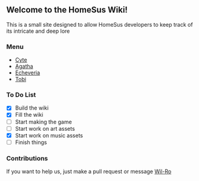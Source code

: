 ## Welcome to the HomeSus Wiki!

This is a small site designed to allow HomeSus developers to keep track of its intricate and deep lore

### Menu

- [Cyte](https://wil-ro.github.io/HomeSus/Cyte) 
- [Agatha](https://wil-ro.github.io/HomeSus/Agatha) 
- [Echeveria](https://wil-ro.github.io/HomeSus/Echeveria) 
- [Tobi](https://wil-ro.github.io/HomeSus/Tobi) 

### To Do List

- [x] Build the wiki
- [x] Fill the wiki
- [ ] Start making the game
- [ ] Start work on art assets
- [X] Start work on music assets
- [ ] Finish things

### Contributions

If you want to help us, just make a pull request or message [Wil-Ro](https://github.com/Wil-Ro)
